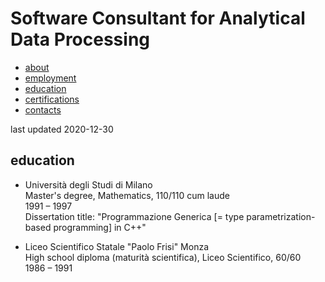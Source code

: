 # Software Consultant for Analytical Data Processing

<ul class="nav">
<li><a href="./index.md">about</a></li>
<li><a href="./employment.md">employment</a></li>
<li class="nav-active"><a href="./education.md">education</a></li>
<li><a href="./certifications.md">certifications</a></li>
<li><a href="./contacts.md">contacts</a></li>
</ul>

last updated 2020-12-30

## education

* Università degli Studi di Milano \
Master's degree, Mathematics, 110/110 cum laude \
1991 – 1997 \
Dissertation title: "Programmazione Generica [= type parametrization-based programming] in C++"

* Liceo Scientifico Statale "Paolo Frisi" Monza \
High school diploma (maturità scientifica), Liceo Scientifico, 60/60 \
1986 – 1991
